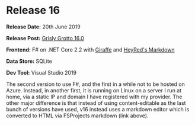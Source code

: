 # Release 16

__Release Date:__ 20th June 2019

__Release Post:__ [Grisly Grotto 16.0](http://grislygrotto.nz/)

__Frontend:__ F# on .NET Core 2.2 with [Giraffe](https://github.com/giraffe-fsharp) and [HeyRed's Markdown](https://github.com/hey-red/Markdown)

__Data Store:__ SQLite

__Dev Tool:__ Visual Studio 2019

The second version to use F#, and the first in a while not to be hosted on Azure. Instead, in another first, it is running on Linux on a server I run at home, via a static IP and domain I have registered with my provider.
The other major difference is that instead of using content-editable as the last bunch of versions have used, v16 instead uses a markdown editor which is converted to HTML via FSProjects markdown (link above).
